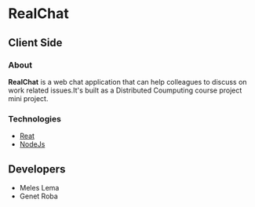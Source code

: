 # RealChat 
## Client Side

### About
**RealChat** is a web chat application that can help colleagues to discuss on work related issues.It's built as a Distributed Coumputing course project mini project.

### Technologies

- [Reat](https://www.reactjs.org/)
- [NodeJs](https://www.nodejs.org/)

## Developers
- Meles Lema
- Genet Roba
